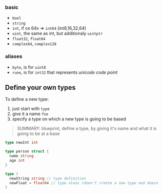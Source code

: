 ### basic
- `bool`
- `string`
- `int`, if os 64x => `int64` (int8,16,32,64)
- `uint`, the same as int, but additionaly `uintptr`
- `float32`, `float64`
- `complex64`, `complex128`

### aliases
- `byte`, is for `uint8`
- `rune`, is for `int32` that represents _unicode code point_


## Define your own types
To define a new type:
1. just start with `type`
2. give it a name `foo`
3. specify a type on which a new type is going to be based
> SUMMARY: blueprint, define a type, by giving it's name and what it is going to be at a base
```go
type newInt int

type person struct {
  name string
  age int
}

type (
  newString string // type definition
  newFloat = float64 // type aleas (doen't create a new type and doesn't need a conversion)
)
```


